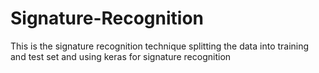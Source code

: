 # Signature-Recognition
This is the signature recognition technique splitting the data into training and test set and using keras for signature recognition
